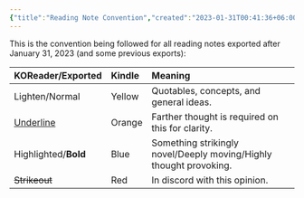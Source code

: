```yaml
---
{"title":"Reading Note Convention","created":"2023-01-31T00:41:36+06:00","updated":"2023-03-27T19:13:43+06:00","dg-publish":true,"tags":["reading-convention"],"dg-metatags":{"description":"This is the convention being followed for all reading notes exported after January 31, 2023","og:description":"This is the convention being followed for all reading notes exported after January 31, 2023"},"dg-note-icon":3,"dg-path":"Reading/Reading Note Convention.md","permalink":"/reading/reading-note-convention/","metatags":{"description":"This is the convention being followed for all reading notes exported after January 31, 2023","og:description":"This is the convention being followed for all reading notes exported after January 31, 2023"},"dgPassFrontmatter":true,"noteIcon":3}
---
```


This is the convention being followed for all reading notes exported after January 31, 2023 (and some previous exports):

| KOReader/Exported | Kindle          | Meaning                                                            |
|:----------- |:------------------ |:------------------------------------------------------------------ |
| Lighten/Normal     | Yellow               | Quotables, concepts, and general ideas.                            |
| <u>Underline</u>   | Orange   | Farther thought is required on this for clarity.                   |
| Highlighted/**Bold** | Blue           | Something strikingly novel/Deeply moving/Highly thought provoking. |
| ~~Strikeout~~   | Red | In discord with this opinion.                                      |